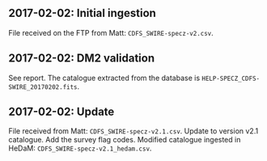 ## 2017-02-02: Initial ingestion

File received on the FTP from Matt: `CDFS_SWIRE-specz-v2.csv`.

## 2017-02-02: DM2 validation

See report. The catalogue extracted from the database is
`HELP-SPECZ_CDFS-SWIRE_20170202.fits`.

## 2017-02-02: Update

File received from Matt: `CDFS_SWIRE-specz-v2.1.csv`.
Update to version v2.1 catalogue. Add the survey flag codes.
Modified catalogue ingested in HeDaM: `CDFS_SWIRE-specz-v2.1_hedam.csv`.

